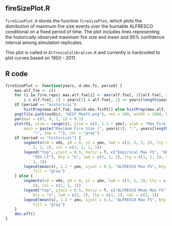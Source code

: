 


##
##
## fireSizePlot.R

`fireSizePlot.R` stores the function `fireSizePlot`, which plots the distribution of maximum fire size events over the burnable ALFRESCO conditional on a fixed period of time.
The plot includes lines representing the historically observed maximum fire size and mean and 95% confidence interval among simulation replicates.

This plot is called in `AlfrescoCalibration.R` and currently is hardcoded to plot curves based on 1950 - 2011.

## R code


```r
fireSizePlot <- function(years, d.obs.fs, period) {
    max.alf.fse <- c()
    for (i in fire.reps) max.alf.fse[i] <- max(alf.fse[, 3][alf.fse[, 2] == 
        i & alf.fse[, 1] > years[1] & alf.fse[, 1] <= years[length(years)]])
    if (period == "historical") 
        histPrep(max.alf.fse, max(d.obs.fs$FS)) else histPrep(max.alf.fse)
    png(file.path(outDir, "HIST_MaxFS.png"), res = 100, width = 1000, height = 800)
    par(mar = c(5, 4, 1, 1) + 0.1)
    plot(h1, xlim = range(s), ylim = c(0, 1.2 * ymx), xlab = "Max Fire Size", 
        main = paste("Maximum Fire Size (", years[1], ":", years[length(years)], 
            ")", sep = ""), col = "gray")
    if (period == "historical") {
        segments(x0 = x0s, y0 = 0, y1 = ymx, lwd = c(3, 3, 2, 2), lty = c(1, 
            1, 2, 2), col = c(2, 1, 1, 1))
        legend("top", yjust = 0.5, horiz = T, c("Empirical Max FS", "ALFRESCO Mean Max FS", 
            "95% CI"), bty = "n", lwd = c(3, 3, 2), lty = c(1, 1, 2), col = c(2, 
            1, 1))
        legend(mean(s), 1.2 * ymx, xjust = 0.5, "ALFRESCO Max FS", bty = "n", 
            fill = "gray")
    } else {
        segments(x0 = x0s, y0 = 0, y1 = ymx, lwd = c(3, 2, 2), lty = c(1, 2, 
            2), col = c(1, 1, 1))
        legend("top", yjust = 0.5, horiz = T, c("ALFRESCO Mean Max FS", "95% CI"), 
            bty = "n", lwd = c(3, 2), lty = c(1, 2), col = c(1, 1))
        legend(mean(s), 1.2 * ymx, xjust = 0.5, "ALFRESCO Max FS", bty = "n", 
            fill = "gray")
    }
    dev.off()
}
```
